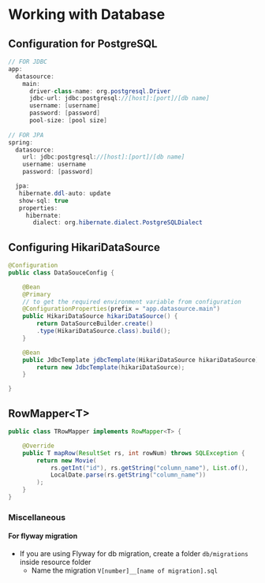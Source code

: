 # Working with Database

## Configuration for PostgreSQL

```java
// FOR JDBC
app:
  datasource:
    main:
      driver-class-name: org.postgresql.Driver
      jdbc-url: jdbc:postgresql://[host]:[port]/[db name]
      username: [username]
      password: [password]
      pool-size: [pool size]
      
// FOR JPA
spring:
  datasource:
    url: jdbc:postgresql://[host]:[port]/[db name]
    username: username
    password: [password]

  jpa:
   hibernate.ddl-auto: update
   show-sql: true
   properties:
     hibernate:
       dialect: org.hibernate.dialect.PostgreSQLDialect
```

## Configuring HikariDataSource

```java
@Configuration
public class DataSouceConfig {

	@Bean
	@Primary
	// to get the required environment variable from configuration
	@ConfigurationProperties(prefix = "app.datasource.main")
	public HikariDataSource hikariDataSource() {
		return DataSourceBuilder.create()
		.type(HikariDataSource.class).build();
	}

	@Bean
	public JdbcTemplate jdbcTemplate(HikariDataSource hikariDataSource) {
		return new JdbcTemplate(hikariDataSource);
	}

}
```

## RowMapper\<T>&#x20;

```java
public class TRowMapper implements RowMapper<T> {

	@Override
	public T mapRow(ResultSet rs, int rowNum) throws SQLException {
		return new Movie(
			rs.getInt("id"), rs.getString("column_name"), List.of(),
			LocalDate.parse(rs.getString("column_name"))
		);
	}
}
```

### Miscellaneous&#x20;

#### For flyway migration

* If you are using Flyway for db migration, create a folder `db/migrations` inside resource folder
  * Name the migration `V[number]__[name of migration].sql`
